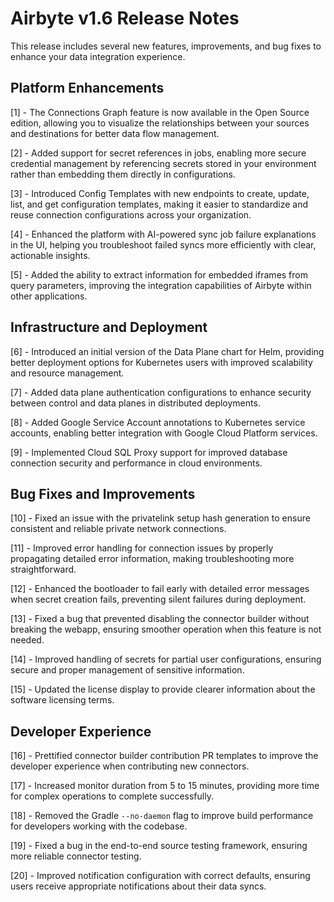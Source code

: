 # Airbyte v1.6 Release Notes

This release includes several new features, improvements, and bug fixes to enhance your data integration experience.

## Platform Enhancements

[1] - The Connections Graph feature is now available in the Open Source edition, allowing you to visualize the relationships between your sources and destinations for better data flow management.

[2] - Added support for secret references in jobs, enabling more secure credential management by referencing secrets stored in your environment rather than embedding them directly in configurations.

[3] - Introduced Config Templates with new endpoints to create, update, list, and get configuration templates, making it easier to standardize and reuse connection configurations across your organization.

[4] - Enhanced the platform with AI-powered sync job failure explanations in the UI, helping you troubleshoot failed syncs more efficiently with clear, actionable insights.

[5] - Added the ability to extract information for embedded iframes from query parameters, improving the integration capabilities of Airbyte within other applications.

## Infrastructure and Deployment

[6] - Introduced an initial version of the Data Plane chart for Helm, providing better deployment options for Kubernetes users with improved scalability and resource management.

[7] - Added data plane authentication configurations to enhance security between control and data planes in distributed deployments.

[8] - Added Google Service Account annotations to Kubernetes service accounts, enabling better integration with Google Cloud Platform services.

[9] - Implemented Cloud SQL Proxy support for improved database connection security and performance in cloud environments.

## Bug Fixes and Improvements

[10] - Fixed an issue with the privatelink setup hash generation to ensure consistent and reliable private network connections.

[11] - Improved error handling for connection issues by properly propagating detailed error information, making troubleshooting more straightforward.

[12] - Enhanced the bootloader to fail early with detailed error messages when secret creation fails, preventing silent failures during deployment.

[13] - Fixed a bug that prevented disabling the connector builder without breaking the webapp, ensuring smoother operation when this feature is not needed.

[14] - Improved handling of secrets for partial user configurations, ensuring secure and proper management of sensitive information.

[15] - Updated the license display to provide clearer information about the software licensing terms.

## Developer Experience

[16] - Prettified connector builder contribution PR templates to improve the developer experience when contributing new connectors.

[17] - Increased monitor duration from 5 to 15 minutes, providing more time for complex operations to complete successfully.

[18] - Removed the Gradle `--no-daemon` flag to improve build performance for developers working with the codebase.

[19] - Fixed a bug in the end-to-end source testing framework, ensuring more reliable connector testing.

[20] - Improved notification configuration with correct defaults, ensuring users receive appropriate notifications about their data syncs.
